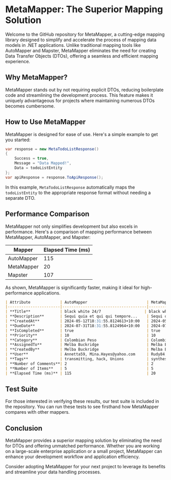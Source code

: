 # MetaMapper: The Superior Mapping Solution

Welcome to the GitHub repository for MetaMapper, a cutting-edge mapping library designed to simplify and accelerate the process of mapping data models in .NET applications. Unlike traditional mapping tools like AutoMapper and Mapster, MetaMapper eliminates the need for creating Data Transfer Objects (DTOs), offering a seamless and efficient mapping experience.

## Why MetaMapper?

MetaMapper stands out by not requiring explicit DTOs, reducing boilerplate code and streamlining the development process. This feature makes it uniquely advantageous for projects where maintaining numerous DTOs becomes cumbersome.

## How to Use MetaMapper

MetaMapper is designed for ease of use. Here's a simple example to get you started:


```csharp
var response = new MetaTodoListResponse()
{
    Success = true,
    Message = "Data Mapped!",
    Data = todoListEntity
};
var apiResponse = response.ToApiResponse();
```


In this example, `MetaTodoListResponse` automatically maps the `todoListEntity` to the appropriate response format without needing a separate DTO.

## Performance Comparison

MetaMapper not only simplifies development but also excels in performance. Here's a comparison of mapping performance between MetaMapper, AutoMapper, and Mapster:

| Mapper     | Elapsed Time (ms) |
|------------|-------------------|
| AutoMapper | 115               |
| MetaMapper | 20                |
| Mapster    | 107               |

As shown, MetaMapper is significantly faster, making it ideal for high-performance applications.

```markdown
| Attribute             | AutoMapper                          | MetaMapper                              | Mapster                             |
|-----------------------|-------------------------------------|-----------------------------------------|-------------------------------------|
| **Title**             | black white 24/7                   | black white 24/7                       | black white 24/7                   |
| **Description**       | Sequi quia et qui qui tempore...    | Sequi quia et qui qui tempore...        | Sequi quia et qui qui tempore...    |
| **CreatedAt**         | 2024-05-12T18:31:55.8124613+10:00   | 2024-05-12T18:31:55.9341349+10:00       | 2024-05-12T18:31:55.9840437+10:00   |
| **DueDate**           | 2024-07-31T18:31:55.8124964+10:00   | 2024-07-31T18:31:55.9341353+10:00       | 2024-07-31T18:31:55.9840441+10:00   |
| **IsCompleted**       | true                                | true                                    | true                                |
| **Priority**          | 10                                  | 10                                      | 10                                  |
| **Category**          | Colombian Peso                      | Colombian Peso                          | Colombian Peso                      |
| **AssignedTo**        | Melba Buckridge                     | Melba Buckridge                         | Melba Buckridge                     |
| **CreatedBy**         | Melba Buckridge                     | Melba Buckridge                         | Melba Buckridge                     |
| **User**              | Annetta59, Mina.Hayes@yahoo.com     | Rudy84, Darryl.Mitchell49@gmail.com     | Marlin_Hansen97, Cali79@gmail.com   |
| **Tags**              | transmitting, hack, Unions          | synthesize, channels, Open-source       | cross-platform, firmware, Synergistic |
| **Number of Comments**| 2                                   | 2                                       | 2                                   |
| **Number of Items**   | 5                                   | 5                                       | 5                                   |
| **Elapsed Time (ms)** | 115                                 | 20                                      | 107                                 |
```


## Test Suite

For those interested in verifying these results, our test suite is included in the repository. You can run these tests to see firsthand how MetaMapper compares with other mappers.

## Conclusion

MetaMapper provides a superior mapping solution by eliminating the need for DTOs and offering unmatched performance. Whether you are working on a large-scale enterprise application or a small project, MetaMapper can enhance your development workflow and application efficiency.

Consider adopting MetaMapper for your next project to leverage its benefits and streamline your data handling processes.